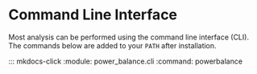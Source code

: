 # Command Line Interface

Most analysis can be performed using the command line interface (CLI). The commands below are added to your `PATH` after installation.

::: mkdocs-click
    :module: power_balance.cli
    :command: powerbalance
